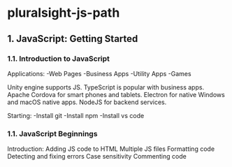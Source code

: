 # pluralsight-js-path
## 1. JavaScript: Getting Started
### 1.1. Introduction to JavaScript

Applications:
-Web Pages
-Business Apps
-Utility Apps
-Games

Unity engine supports JS. 
TypeScript is popular with business apps.
Apache Cordova for smart phones and tablets.
Electron for native Windows and macOS native apps.
NodeJS for backend services.

Starting:
-Install git
-Install npm
-Install vs code

### 1.1. JavaScript Beginnings

Introduction:
Adding JS code to HTML
Multiple JS files
Formatting code
Detecting and fixing errors
Case sensitivity
Commenting code




